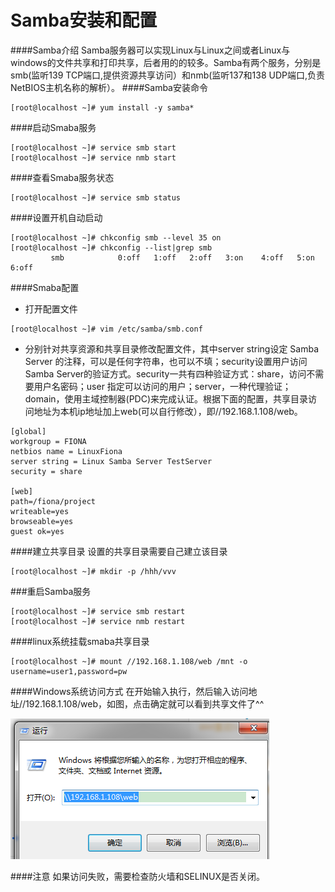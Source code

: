 # Samba安装和配置

####Samba介绍
Samba服务器可以实现Linux与Linux之间或者Linux与windows的文件共享和打印共享，后者用的的较多。Samba有两个服务，分别是smb(监听139 TCP端口,提供资源共享访问）和nmb(监听137和138 UDP端口,负责NetBIOS主机名称的解析）。
####Samba安装命令

```
[root@localhost ~]# yum install -y samba* 
```

####启动Smaba服务
```
[root@localhost ~]# service smb start
[root@localhost ~]# service nmb start
```
####查看Smaba服务状态
```
[root@localhost ~]# service smb status
```
####设置开机自动启动
```
[root@localhost ~]# chkconfig smb --level 35 on
[root@localhost ~]# chkconfig --list|grep smb
         smb            0:off	1:off	2:off	3:on	4:off	5:on	6:off
```
####Smaba配置
- 打开配置文件
```
[root@localhost ~]# vim /etc/samba/smb.conf
```
- 分别针对共享资源和共享目录修改配置文件，其中server string设定 Samba Server 的注释，可以是任何字符串，也可以不填；security设置用户访问Samba Server的验证方式。security一共有四种验证方式：share，访问不需要用户名密码；user 指定可以访问的用户；server，一种代理验证；domain，使用主域控制器(PDC)来完成认证。根据下面的配置，共享目录访问地址为本机ip地址加上web(可以自行修改），即//192.168.1.108/web。

``` 
[global]
workgroup = FIONA
netbios name = LinuxFiona
server string = Linux Samba Server TestServer
security = share

[web]
path=/fiona/project
writeable=yes
browseable=yes
guest ok=yes
```
####建立共享目录
设置的共享目录需要自己建立该目录 
```
[root@localhost ~]# mkdir -p /hhh/vvv 
```       
###重启Samba服务
```
[root@localhost ~]# service smb restart 
[root@localhost ~]# service nmb restart
```
####linux系统挂载smaba共享目录
```
[root@localhost ~]# mount //192.168.1.108/web /mnt -o username=user1,password=pw
```
####Windows系统访问方式
在开始输入执行，然后输入访问地址//192.168.1.108/web，如图，点击确定就可以看到共享文件了^^

![](/assets/QQ截图20170108195240.png)

####注意
如果访问失败，需要检查防火墙和SELINUX是否关闭。
